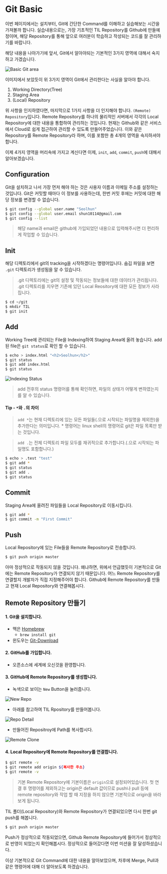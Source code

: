 # Git Basic
이번 페이지에서는 설치부터, Git에 간단한 Command를 이해하고 실습해보는 시간을 가져볼까 합니다.
실습내용으로는, 가장 기초적인 TIL Repository를 Github에 만들예정이며, 해당 Repository를 통해 앞으로 여러분이 학습하고 작성되는 코드를 잘 관리하기를 바랍니다.

해당 내용을 나아가기에 앞서, Git에서 알아야되는 기본적인 3가지 영역에 대해서 숙지하고 가겠습니다.
<div class='image'>
	<img src='images/localRepo.png' alt='Basic Git area' />
</div>

이미지에서 보았듯이 위 3가지 영역이 Git에서 관리한다는 사실을 알아야 합니다.

1. Working Directory(Tree)
2. Staging Area
3. (Local) Repository

위 사항을 인지하였다면, 마지막으로 1가지 사항을 더 인지해야 합니다. `(Remote) Repository`입니다. Remote Repository를 하나의 물리적인 서버에서 각각의 Local Repository에 대한 내용을 통합하여 관리하는 것입니다. 현재는 Github와 같은 서비스에서 Cloud로 쉽게 접근하여 관리할 수 있도록 만들어주었습니다. 이와 같은 Repository를 Remote Repository라 하며, 이를 포함한 총 4개의 영역을 숙지하셔야 합니다.

이제 4가지 영역을 머리속에 가지고 계신다면 이제, `init`, `add`, `commit`, `push`에 대해서 알아보겠습니다.

## Configuration
Git을 설치하고 나서 가장 먼저 해야 하는 것은 사용자 이름과 이메일 주소를 설정하는 것입니다. Git은 커밋할 때마다 이 정보를 사용하는데, 한번 커밋 후에는 커밋에 대한 해당 정보를 변경할 수 없습니다.

```bash
$ git config --global user.name "Seolhun"
$ git config --global user.email shun10114@gmail.com
$ git config --list
```

> 해당 name과 email은 github에 가입되었던 내용으로 입력해주시면 더 편리하게 작업할 수 있습니다.

## Init
해당 디렉토리에서 git의 tracking을 시작하겠다는 명령어입니다. 숨김 파일을 보면 `.git` 디렉토리가 생성됨을 알 수 있습니다.
> .git 디렉토리에는 git의 설정 및 작동되는 정보들에 대한 데이터가 관리됩니다. .git 디렉토리를 지우면 기존에 있던 Local Reository에 대한 모든 정보가 사라집니다.

```bash
$ cd ~/git
$ mkdir TIL
$ git init
```

## Add
Working Tree에 관리되는 File을 Indexing하여 Staging Area에 올려 놓습니다. add된 file은 `git status`로 확인 할 수 있습니다.

```bash
$ echo > index.html "<h2>Seolhun</h2>"
$ git status
$ git add index.html
$ git status
```
<div class='image'>
	<img src='images/indexing.png' alt='Indexing Status' />
</div>

> add 전후의 status 명령어를 통해 확인하면, 파일의 상태가 어떻게 변하였는지를 알 수 있습니다.

#### Tip - `*`와 `.`의 차이
> `add *`는 현재 디렉토리에 있는 모든 파일들(.으로 시작되는 파일명을 제외한)을 추가한다는 의미입니다. * 명령어는 linux shell의 명령어로 git은 파일 목록만 받는 것입니다.

> `add .`는 전체 디렉토리 파일 모두를 재귀적으로 추가합니다.(.으로 시작되는 파일명도 포함합니다.)

```bash
$ echo > .test "test"
$ git add *
$ git status
$ git add .
$ git status
```

## Commit
Staging Area에 올려진 파일들을 Local Repository로 이동시킵니다.

```bash
$ git add *
$ git commit -m "First Commit"
```

## Push
Local Repository에 있는 File들을 Remote Repository로 전송합니다.

```bash
$ git push origin master
```

아마 정상적으로 작동되지 않을 것입니다. 왜냐하면, 위에서 언급했듯이 기본적으로 Git에는 Remote Repository가 연결되지 않기 때문입니다. 어느 Remote Repository를 연결할지 개발자가 직접 지정해주어야 합니다. Github에 Remote Repository를 만들고 현재 Local Repository와 연결해봅시다.

## Remote Repository 만들기
#### 1. Git을 설치합니다.
- 맥은 [Homebrew](https://brew.sh/index_ko)
	- `brew install git`
- 윈도우는 [Git-Download](https://git-scm.com/downloads)

#### 2. GitHub를 가입합니다.
- 오픈소스에 세계에 오신것을 환영합니다.

#### 3. GitHub에 Remote Repository를 생성합니다.
- 녹색으로 보이는 `New` Button을 눌러줍니다.

<div class='image'>
	<img src='images/newRepo.png' alt='New Repo' />
</div>

- 아래를 참고하여 TIL Rpository를 만들어봅니다.
<div class='image'>
	<img src='images/repoDetail.png' alt='Repo Detail' />
</div>

- 만들어진 Repositroy에 Path를 복사합시다.
<div class='image'>
	<img src='images/remoteClone.png' alt='Remote Clone' />
</div>

#### 4. Local Repository에 Remote Repository를 연결합니다.
```bash
$ git remote -v
$ git remote add origin ${복사한 주소}
$ git remote -v
```

> 기본 Remote Repository에 기본이름은 `origin`으로 설정되어있습니다. 첫 연결 후 명령어를 제외하고는 origin은 default 값이므로 push나 pull 등에 remote repository와 작업 할 때 지정을 하지 않으면 기본적으로 origin을 바라보게 됩니다.

TIL 폴더(Local Repository)와 Remote Repository가 연결되었으면 다시 한번 git push를 해봅니다.
```bash
$ git push origin master
```

Push가 정상적으로 작동되었으면, Github Remote Repository에 들어가서 정상적으로 반영이 되었는지 확인해봅시다. 정상적으로 들어갔다면 이번 미션을 잘 달성하셨습니다.

이상 기본적으로 Git Command에 대한 내용을 알아보았으며, 차후에 Merge, Pull과 같은 명령어에 대해 더 알아보도록 하겠습니다.
